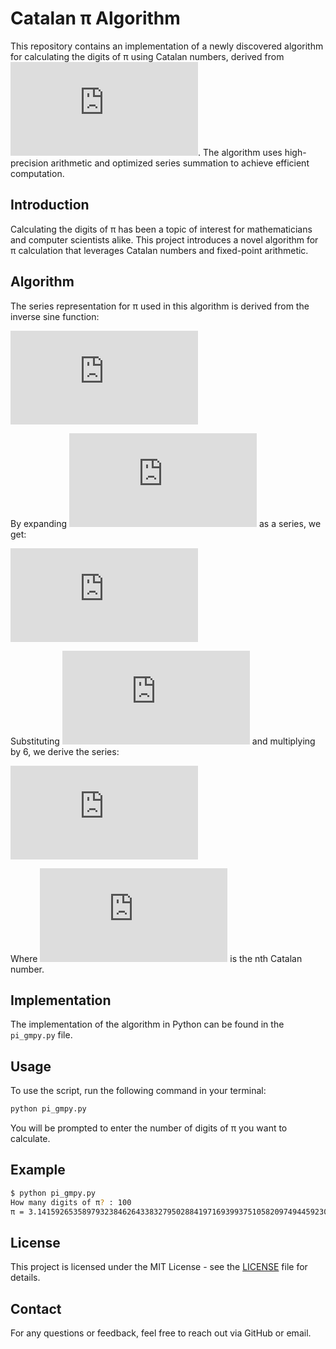 # Catalan π Algorithm

This repository contains an implementation of a newly discovered algorithm for calculating the digits of π using Catalan numbers, derived from ![6 arcsin(0.5)](https://latex.codecogs.com/svg.latex?6%20%5Carcsin%280.5%29). The algorithm uses high-precision arithmetic and optimized series summation to achieve efficient computation.

## Introduction

Calculating the digits of π has been a topic of interest for mathematicians and computer scientists alike. This project introduces a novel algorithm for π calculation that leverages Catalan numbers and fixed-point arithmetic.

## Algorithm

The series representation for π used in this algorithm is derived from the inverse sine function:

![\pi = 6 arcsin(0.5)](https://latex.codecogs.com/svg.latex?%5Cpi%20%3D%206%20%5Carcsin%280.5%29)

By expanding ![arcsin(0.5)](https://latex.codecogs.com/svg.latex?%5Carcsin%280.5%29) as a series, we get:

![series](https://latex.codecogs.com/svg.latex?%5Carcsin%28x%29%20%3D%20x%20%2B%20%5Cfrac%7B1%7D%7B2%7D%20%5Cfrac%7Bx%5E3%7D%7B3%7D%20%2B%20%5Cfrac%7B1%20%5Ccdot%203%7D%7B2%20%5Ccdot%204%7D%20%5Cfrac%7Bx%5E5%7D%7B5%7D%20%2B%20%5Cfrac%7B1%20%5Ccdot%203%20%5Ccdot%205%7D%7B2%20%5Ccdot%204%20%5Ccdot%206%7D%20%5Cfrac%7Bx%5E7%7D%7B7%7D%20%2B%20%5Ccdots)

Substituting ![x = 0.5](https://latex.codecogs.com/svg.latex?x%20%3D%200.5) and multiplying by 6, we derive the series:

![series](https://latex.codecogs.com/svg.latex?%5Cpi%20%3D%203%20%2B%206%20%5Csum_%7Bn%3D1%7D%5E%7B%5Cinfty%7D%20%5Cfrac%7B%282n%20-%201%29%20%5Ccdot%20C_%7Bn-1%7D%7D%7B%282n%20%2B%201%29%20%5Ccdot%2016%5En%7D)

Where ![C_n](https://latex.codecogs.com/svg.latex?C_n) is the nth Catalan number.

## Implementation

The implementation of the algorithm in Python can be found in the `pi_gmpy.py` file.

## Usage

To use the script, run the following command in your terminal:

```sh
python pi_gmpy.py
```

You will be prompted to enter the number of digits of π you want to calculate.

## Example

```sh
$ python pi_gmpy.py
How many digits of π? : 100
π = 3.1415926535897932384626433832795028841971693993751058209749445923078164062862089986280348253421170679...∞
```

## License

This project is licensed under the MIT License - see the [LICENSE](LICENSE) file for details.

## Contact

For any questions or feedback, feel free to reach out via GitHub or email.